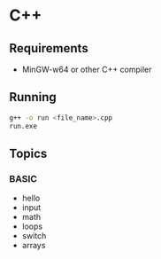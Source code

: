 # C++

## Requirements
- MinGW-w64 or other C++ compiler

## Running
```bash
g++ -o run <file_name>.cpp
run.exe
```

## Topics
### BASIC
- hello
- input
- math
- loops
- switch
- arrays
